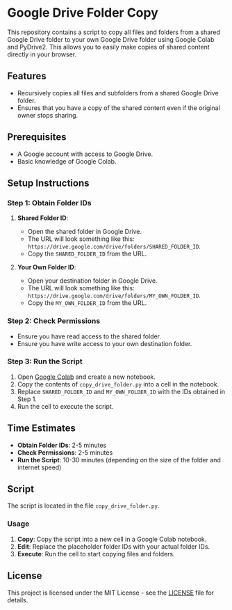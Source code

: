 # Google Drive Folder Copy

This repository contains a script to copy all files and folders from a shared Google Drive folder to your own Google Drive folder using Google Colab and PyDrive2. This allows you to easily make copies of shared content directly in your browser.

## Features

- Recursively copies all files and subfolders from a shared Google Drive folder.
- Ensures that you have a copy of the shared content even if the original owner stops sharing.

## Prerequisites

- A Google account with access to Google Drive.
- Basic knowledge of Google Colab.

## Setup Instructions

### Step 1: Obtain Folder IDs

1. **Shared Folder ID**:
   - Open the shared folder in Google Drive.
   - The URL will look something like this: `https://drive.google.com/drive/folders/SHARED_FOLDER_ID`.
   - Copy the `SHARED_FOLDER_ID` from the URL.

2. **Your Own Folder ID**:
   - Open your destination folder in Google Drive.
   - The URL will look something like this: `https://drive.google.com/drive/folders/MY_OWN_FOLDER_ID`.
   - Copy the `MY_OWN_FOLDER_ID` from the URL.

### Step 2: Check Permissions

- Ensure you have read access to the shared folder.
- Ensure you have write access to your own destination folder.

### Step 3: Run the Script

1. Open [Google Colab](https://colab.research.google.com/) and create a new notebook.
2. Copy the contents of `copy_drive_folder.py` into a cell in the notebook.
3. Replace `SHARED_FOLDER_ID` and `MY_OWN_FOLDER_ID` with the IDs obtained in Step 1.
4. Run the cell to execute the script.

## Time Estimates

- **Obtain Folder IDs**: 2-5 minutes
- **Check Permissions**: 2-5 minutes
- **Run the Script**: 10-30 minutes (depending on the size of the folder and internet speed)

## Script

The script is located in the file `copy_drive_folder.py`.

### Usage

1. **Copy**: Copy the script into a new cell in a Google Colab notebook.
2. **Edit**: Replace the placeholder folder IDs with your actual folder IDs.
3. **Execute**: Run the cell to start copying files and folders.

## License

This project is licensed under the MIT License - see the [LICENSE](LICENSE) file for details.
